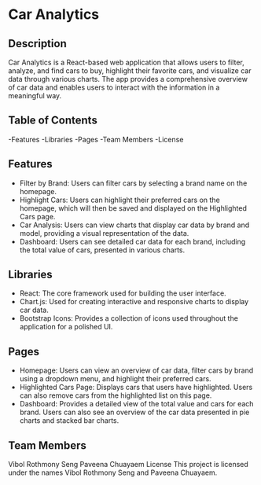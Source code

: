 # Car Analytics
## Description
Car Analytics is a React-based web application that allows users to filter, analyze, and find cars to buy, highlight their favorite cars, and visualize car data through various charts. The app provides a comprehensive overview of car data and enables users to interact with the information in a meaningful way.

## Table of Contents
-Features
-Libraries
-Pages
-Team Members
-License

## Features
- Filter by Brand: Users can filter cars by selecting a brand name on the homepage.
- Highlight Cars: Users can highlight their preferred cars on the homepage, which will then be saved and displayed on the Highlighted Cars page.
- Car Analysis: Users can view charts that display car data by brand and model, providing a visual representation of the data.
- Dashboard: Users can see detailed car data for each brand, including the total value of cars, presented in various charts.
## Libraries
- React: The core framework used for building the user interface.
- Chart.js: Used for creating interactive and responsive charts to display car data.
- Bootstrap Icons: Provides a collection of icons used throughout the application for a polished UI.
## Pages
- Homepage: Users can view an overview of car data, filter cars by brand using a dropdown menu, and highlight their preferred cars.
- Highlighted Cars Page: Displays cars that users have highlighted. Users can also remove cars from the highlighted list on this page.
- Dashboard: Provides a detailed view of the total value and cars for each brand. Users can also see an overview of the car data presented in pie charts and stacked bar charts.
## Team Members
Vibol Rothmony Seng
Paveena Chuayaem
License
This project is licensed under the names Vibol Rothmony Seng and Paveena Chuayaem.
